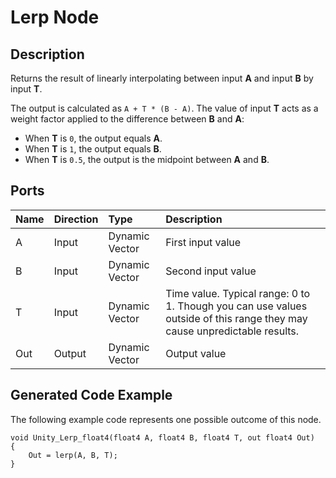 # Lerp Node

## Description

Returns the result of linearly interpolating between input **A** and input **B** by input **T**.

The output is calculated as `A + T * (B - A)`. The value of input **T** acts as a weight factor applied to the difference between **B** and **A**:

- When **T** is `0`, the output equals **A**.
- When **T** is `1`, the output equals **B**.
- When **T** is `0.5`, the output is the midpoint between **A** and **B**.

## Ports

| Name | Direction | Type           | Description |
|:-----|:----------|:---------------|:------------|
| A    | Input     | Dynamic Vector | First input value  |
| B    | Input     | Dynamic Vector | Second input value |
| T    | Input     | Dynamic Vector | Time value. Typical range: 0 to 1. Though you can use values outside of this range they may cause unpredictable results. |
| Out  | Output    | Dynamic Vector | Output value |

## Generated Code Example

The following example code represents one possible outcome of this node.

```
void Unity_Lerp_float4(float4 A, float4 B, float4 T, out float4 Out)
{
    Out = lerp(A, B, T);
}
```
